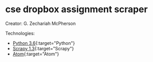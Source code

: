 # cse dropbox assignment scraper

Creator: G. Zechariah McPherson

Technologies: 
* [Python 3.6](https://docs.python.org/3/){:target="Python"}
* [Scrapy 1.3](https://docs.scrapy.org/en/latest/){:target="Scrapy"}
* [Atom](https://atom.io/){:target="Atom"}
